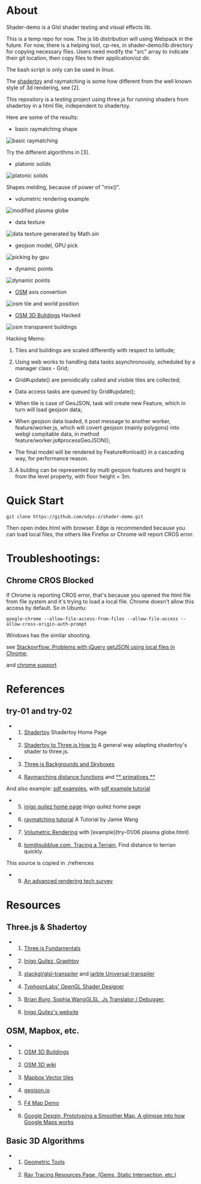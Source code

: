 # About

Shader-demo is a Glsl shader testing and visual effects lib.

This is a temp repo for now. The js lib distribution will using Webpack in the future. For now, there is a helping tool, cp-res, in shader-demo/lib directory for copying necessary files. Users need modify the "src" array to indicate their git location, then copy files to their application/oz dir.

The bash script is only can be used in linux.

The [shadertoy](https://en.wikipedia.org/wiki/Shadertoy) and raymatching is some how different from the well known style of 3d rendering, see [2].

This repository is a testing project using three.js for running shaders from shadertoy
in a html file, independent to shadertoy.

Here are some of the results:

- basic raymatching shape

![basic raymatching](https://github.com/odys-z/odys-z.github.io/blob/master/notes/opnGL/raymatching/screenshots/000%20basix.png "basic raymatching screenshot")

Try the different algorithms in [3].

- platonic solids

![platonic solids](https://github.com/odys-z/odys-z.github.io/blob/master/notes/opnGL/raymatching/screenshots/004%20Platonic%20solid.png "platonic solid screenshot")

Shapes melding, because of power of "mix()".

- volumetric rendering example

![modified plasma globe](https://github.com/odys-z/odys-z.github.io/blob/master/notes/opnGL/raymatching/screenshots/006%20plasma%20globe.png?raw=true)

- data texture

![data texture generated by Math.sin](https://github.com/odys-z/odys-z.github.io/blob/master/notes/opnGL/raymatching/screenshots/007%20data%20texture%20sphere%20dist.png?raw=true)

- geojson model, GPU pick

![picking by gpu](https://github.com/odys-z/odys-z.github.io/blob/master/notes/opnGL/raymatching/screenshots/02%20t6%20geo%20data.png?raw=true)

- dynamic points

![dynamic points](https://github.com/odys-z/odys-z.github.io/blob/master/notes/opnGL/raymatching/screenshots/02%20dynamic-points.png?raw=true)

- [OSM](https://wiki.openstreetmap.org/wiki/Main_Page) axis convertion

![osm tile and world position](try-03-osm/res/02-osm-grids.png)

- [OSM 3D Bulidings](https://osmbuildings.org/documentation/viewer/api/) Hacked

![osm transparent buildings](https://raw.githubusercontent.com/odys-z/odys-z.github.io/master/notes/opnGL/raymatching/screenshots/008%20transparent%20osm%20buildings.png)

Hacking Memo:

1. Tiles and bulidings are scaled differently with respect to latitude;

2. Using web works to handling data tasks asynchronously, scheduled by a manager
class - Grid;

* Grid#update() are peroidically called and visible tiles are collected;

* Data access tasks are queued by Grid#update();

* When tile is case of GeoJSON, task will create new Feature, which in turn will
load geojson data;

* When geojson data loaded, it post message to another worker, feature/worker.js,
which will covert geojson (mainly polygons) into webgl compitable data, in method
feature/worker.js#processGeoJSON();

* The final model will be rendered by Feature#onload() in a cascading way, for
performance reason.

3. A bulding can be represented by multi geojson features and height is from the
level property, with floor height = 3m.

# Quick Start

    git clone https://github.com/odys-z/shader-demo.git

Then open index.html with browser. Edge is recommended because you can load local files,
the others like Firefox or Chrome will report CROS error.

# Troubleshootings:

## Chrome CROS Blocked

If Chrome is reporting CROS error, that's because you opened the html file from file system
and it's trying to load a local file. Chrome doesn't allow this access by default. So in Ubuntu:

    google-chrome --allow-file-access-from-files --allow-file-access --allow-cross-origin-auth-prompt

Windows has the similar shooting.

see [Stackovrflow: Problems with jQuery getJSON using local files in Chrome](https://stackoverflow.com/questions/2541949/problems-with-jquery-getjson-using-local-files-in-chrome);

and [chrome support](https://chrome.google.com/webstore/detail/allow-control-allow-origi/nlfbmbojpeacfghkpbjhddihlkkiljbi?hl=en)

# References

## try-01 and try-02

- 1. [Shadertoy](www.shadertoy.com)
Shadertoy Home Page

- 2. [Shadertoy to Three.js How to](https://threejsfundamentals.org/threejs/lessons/threejs-shadertoy.html "Three.js Tutorial")
A general way adapting shadertoy's shader to three.js.

- 3. [Three.js Backgrounds and Skyboxes](https://threejsfundamentals.org/threejs/lessons/threejs-backgrounds.html "Three.js Backgrounds and Skyboxes")

- 4. [Raymarching distance functions](http://iquilezles.org/www/articles/distfunctions/distfunctions.htm)
and [** primatives **](https://www.iquilezles.org/www/articles/distfunctions2d/distfunctions2d.htm)

And also example: [sdf examples](https://www.shadertoy.com/view/Xds3zN "sdf examples"), with [sdf example tutorial](https://www.alanzucconi.com/2016/07/01/signed-distance-functions/ "tutorial")

- 5. [inigo quilez home page](http://www.iquilezles.org/www/articles/raymarchingdf/raymarchingdf.htm "inigo quilez, raymarching distance fields")
inigo quilez home page

- 6. [raymatching tutorial](http://jamie-wong.com/2016/07/15/ray-marching-signed-distance-functions/)
A Tutorial by Jamie Wang

- 7. [Volumetric Rendering](https://www.alanzucconi.com/2016/07/01/volumetric-rendering/)
with [example](try-01/06 plasma globe.html)

- 8. [tom@subblue.com, Tracing a Terrain](http://2008.sub.blue/blog/2009/3/7/tracing_a_terrain.html),
Find distance to terrian quickly.

This source is copied in ./refrences

- 9. [An advanced rendering tech survey](http://advances.realtimerendering.com/s2015/index.html "Advanced Tech Survey")

# Resources

## Three.js & Shadertoy

- 1. [Three.js Fundamentals](https://threejsfundamentals.org/threejs/lessons/threejs-fundamentals.html#toc)

- 2. [Inigo Quilez, Graphtoy](http://www.iquilezles.org/apps/graphtoy)

- 3. [stackgl/glsl-transpiler](https://github.com/stackgl/glsl-transpiler) and [jarble Universal-transpiler](https://github.com/jarble/transpiler)

- 4. [TyphoonLabs' OpenGL Shader Designer](https://www.opengl.org/sdk/tools/ShaderDesigner/)

- 5. [Brian Burg, Sophia WangGLSL, Js Translator / Debugger](http://brrian.org/glsl-simulator/),

- 6. [Inigo Quilez's website](http://www.iquilezles.org/www/index.htm "inigo quilez website")

## OSM, Mapbox, etc.

- 1. [OSM 3D Buildings](https://osmbuildings.org/documentation/viewer/)

- 2. [OSM 3D wiki](https://wiki.openstreetmap.org/wiki/Main_Page)

- 3. [Mapbox Vector tiles](https://docs.mapbox.com/vector-tiles/reference/)

- 4. [geojson.io](http://geojson.io)

- 5. [F4 Map Demo](https://demo.f4map.com/#lat=52.5157537&lon=13.4070502&zoom=21&camera.theta=80&camera.phi=-24.637)

- 6. [Google Desgin, Prototyping a Smoother Map, A glimpse into how Google Maps works](https://medium.com/google-design/google-maps-cb0326d165f5)

## Basic 3D Algorithms

- 1. [Geometric Tools](https://www.geometrictools.com/Source/Intersection3D.html)

- 2. [Ray Tracing Resources Page, (Gems, Static Intersection, etc.)](http://www.realtimerendering.com/intersections.html)
